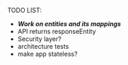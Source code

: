 TODO LIST:
- ***Work on entities and its mappings***
- API returns responseEntity
- Security layer?
- architecture tests
- make app stateless?
